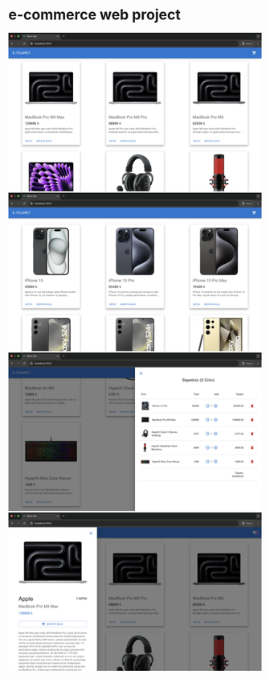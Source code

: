 # e-commerce web project

<p>
  <img src="/ss/1.png" >  
  <img src="/ss/2.png" >  
  <img src="/ss/3.png" >  
  <img src="/ss/4.png" >  
</p>
